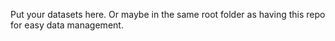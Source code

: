 Put your datasets here.
Or maybe in the same root folder as having this repo for easy data management.

